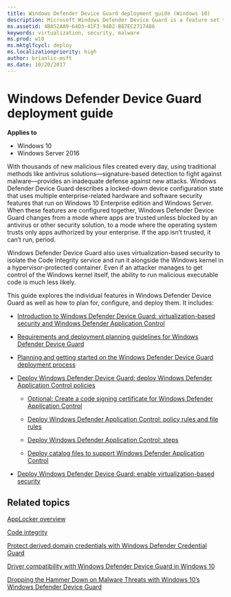```yaml
---
title: Windows Defender Device Guard deployment guide (Windows 10)
description: Microsoft Windows Defender Device Guard is a feature set that consists of both hardware and software system integrity hardening features that revolutionize the Windows operating system’s security.
ms.assetid: 4BA52AA9-64D3-41F3-94B2-B87EC2717486
keywords: virtualization, security, malware
ms.prod: w10
ms.mktglfcycl: deploy
ms.localizationpriority: high
author: brianlic-msft
ms.date: 10/20/2017
---
```


# Windows Defender Device Guard deployment guide

**Applies to**
-   Windows 10
-   Windows Server 2016

With thousands of new malicious files created every day, using traditional methods like antivirus solutions—signature-based detection to fight against malware—provides an inadequate defense against new attacks. Windows Defender Device Guard describes a locked-down device configuration state that uses multiple enterprise-related hardware and software security features that run on Windows 10 Enterprise edition and Windows Server. When these features are configured together, Windows Defender Device Guard changes from a mode where apps are trusted unless blocked by an antivirus or other security solution, to a mode where the operating system trusts only apps authorized by your enterprise. If the app isn’t trusted, it can’t run, period. 

Windows Defender Device Guard also uses virtualization-based security to isolate the Code Integrity service and run it alongside the Windows kernel in a hypervisor-protected container. Even if an attacker manages to get control of the Windows kernel itself, the ability to run malicious executable code is much less likely. 

This guide explores the individual features in Windows Defender Device Guard as well as how to plan for, configure, and deploy them. It includes:

- [Introduction to Windows Defender Device Guard: virtualization-based security and Windows Defender Application Control](introduction-to-device-guard-virtualization-based-security-and-code-integrity-policies.md)

- [Requirements and deployment planning guidelines for Windows Defender Device Guard](requirements-and-deployment-planning-guidelines-for-device-guard.md)

- [Planning and getting started on the Windows Defender Device Guard deployment process](planning-and-getting-started-on-the-device-guard-deployment-process.md)

- [Deploy Windows Defender Device Guard: deploy Windows Defender Application Control policies](deploy-device-guard-deploy-code-integrity-policies.md)

    - [Optional: Create a code signing certificate for Windows Defender Application Control](optional-create-a-code-signing-certificate-for-code-integrity-policies.md)

    - [Deploy Windows Defender Application Control: policy rules and file rules](deploy-code-integrity-policies-policy-rules-and-file-rules.md)

    - [Deploy Windows Defender Application Control: steps](deploy-code-integrity-policies-steps.md)

    - [Deploy catalog files to support Windows Defender Application Control](deploy-catalog-files-to-support-code-integrity-policies.md)

- [Deploy Windows Defender Device Guard: enable virtualization-based security](deploy-device-guard-enable-virtualization-based-security.md)

## Related topics

[AppLocker overview](/windows/device-security/applocker/applocker-overview)

<!-- The following topic is EIGHT YEARS OLD, but I don't really see anything better out there on Code Integrity that existed before Windows 10. -->

[Code integrity](https://technet.microsoft.com/library/dd348642.aspx)

[Protect derived domain credentials with Windows Defender Credential Guard](/windows/access-protection/credential-guard/credential-guard)

[Driver compatibility with Windows Defender Device Guard in Windows 10](https://blogs.msdn.microsoft.com/windows_hardware_certification/2015/05/22/driver-compatibility-with-device-guard-in-windows-10)

[Dropping the Hammer Down on Malware Threats with Windows 10’s Windows Defender Device Guard](https://channel9.msdn.com/Events/Ignite/2015/BRK2336)


